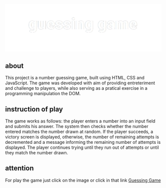 <p>
   <a href="https://iamlucasmagalhaes.github.io/guessing-game/">
    <img src="image/guessing-game.png">
   </a>
</p>

## about
This project is a number guessing game, built using HTML, CSS and JavaScript. The game was developed with aim of providing entreteriment and challenge to players, while also serving as a pratical exercise in a programming manipulation the DOM.

## instruction of play
The game works as follows: the player enters a number into an input field and submits his answer. The system then checks whether the number entered matches the number drawn at random. If the player succeeds, a victory screen is displayed, otherwise, the number of remaining attempts is decremented and a message informing the remaining number of attempts is displayed. The player continues trying until they run out of attempts or until they match the number drawn.

## attention
For play the game just click on the image or click in that link <a href="https://iamlucasmagalhaes.github.io/guessing-game/" style = "text-decoration: underline;" >Guessing Game</a>